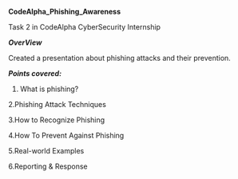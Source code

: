 ****CodeAlpha_Phishing_Awareness****

Task 2 in CodeAlpha CyberSecurity Internship

***OverView***

Created a presentation about phishing attacks and their prevention.


***Points covered:***

1. What is phishing?
   
2.Phishing Attack Techniques

3.How to Recognize Phishing

4.How To Prevent Against Phishing

5.Real-world Examples 

6.Reporting & Response 
